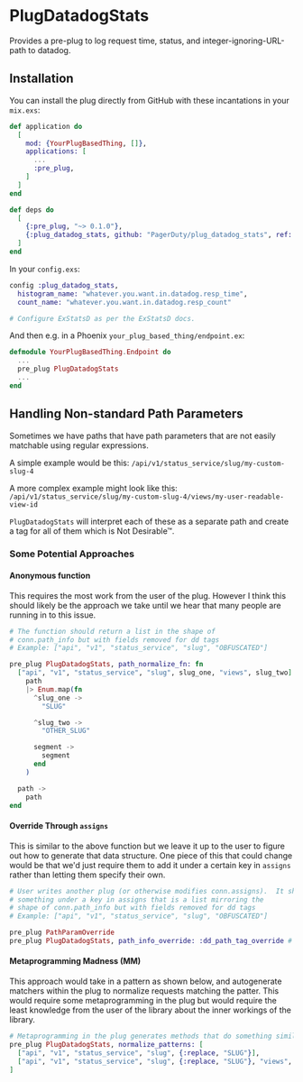 # PlugDatadogStats

Provides a pre-plug to log request time, status, and integer-ignoring-URL-path
to datadog.

## Installation

You can install the plug directly from GitHub with these incantations in your `mix.exs`:

```elixir
def application do
  [
    mod: {YourPlugBasedThing, []},
    applications: [
      ...
      :pre_plug,
    ]
  ]
end

def deps do
  [
    {:pre_plug, "~> 0.1.0"},
    {:plug_datadog_stats, github: "PagerDuty/plug_datadog_stats", ref: "1.0.0"},
  ]
end
```

In your `config.exs`:

```elixir
config :plug_datadog_stats,
  histogram_name: "whatever.you.want.in.datadog.resp_time",
  count_name: "whatever.you.want.in.datadog.resp_count"

# Configure ExStatsD as per the ExStatsD docs.
```

And then e.g. in a Phoenix `your_plug_based_thing/endpoint.ex`:

```elixir
defmodule YourPlugBasedThing.Endpoint do
  ...
  pre_plug PlugDatadogStats
  ...
end
```

## Handling Non-standard Path Parameters

Sometimes we have paths that have path parameters that are not easily
matchable using regular expressions.

A simple example would be this:
`/api/v1/status_service/slug/my-custom-slug-4`

A more complex example might look like this:
`/api/v1/status_service/slug/my-custom-slug-4/views/my-user-readable-view-id`

`PlugDatadogStats` will interpret each of these as a separate path and create a tag
for all of them which is Not Desirable™.

### Some Potential Approaches

#### Anonymous function

This requires the most work from the user of the plug.  However I think this should likely
be the approach we take until we hear that many people are running in to this issue.

```elixir
# The function should return a list in the shape of
# conn.path_info but with fields removed for dd tags
# Example: ["api", "v1", "status_service", "slug", "OBFUSCATED"]

pre_plug PlugDatadogStats, path_normalize_fn: fn
  ["api", "v1", "status_service", "slug", slug_one, "views", slug_two] = path ->
    path
    |> Enum.map(fn 
      ^slug_one ->
        "SLUG"

      ^slug_two ->
        "OTHER_SLUG"

      segment ->
        segment
      end
    )

  path ->
    path
end
```

#### Override Through `assigns`

This is similar to the above function but we leave it up to the user
to figure out how to generate that data structure.  One piece of this that could
change would be that we'd just require them to add it under a certain key in `assigns`
rather than letting them specify their own.

```elixir
# User writes another plug (or otherwise modifies conn.assigns).  It should add
# something under a key in assigns that is a list mirroring the
# shape of conn.path_info but with fields removed for dd tags
# Example: ["api", "v1", "status_service", "slug", "OBFUSCATED"]

pre_plug PathParamOverride 
pre_plug PlugDatadogStats, path_info_override: :dd_path_tag_override # :dd_path_tag_override was added to the assigns by PathParamOverride
```

#### Metaprogramming Madness (MM)

This approach would take in a pattern as shown below, and autogenerate matchers within the plug
to normalize requests matching the patter.  This would require some metaprogramming in the plug
but would require the least knowledge from the user of the library about the inner workings
of the library.

```elixir
# Metaprogramming in the plug generates methods that do something similar to the first example
pre_plug PlugDatadogStats, normalize_patterns: [
  ["api", "v1", "status_service", "slug", {:replace, "SLUG"}],
  ["api", "v1", "status_service", "slug", {:replace, "SLUG"}, "views", {:replace, "OTHER_SLUG"}]
]
```
